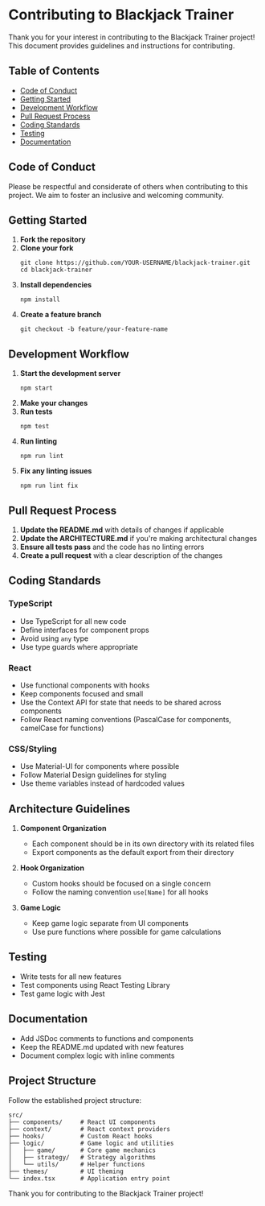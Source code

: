 # Contributing to Blackjack Trainer

Thank you for your interest in contributing to the Blackjack Trainer project! This document provides guidelines and instructions for contributing.

## Table of Contents

- [Code of Conduct](#code-of-conduct)
- [Getting Started](#getting-started)
- [Development Workflow](#development-workflow)
- [Pull Request Process](#pull-request-process)
- [Coding Standards](#coding-standards)
- [Testing](#testing)
- [Documentation](#documentation)

## Code of Conduct

Please be respectful and considerate of others when contributing to this project. We aim to foster an inclusive and welcoming community.

## Getting Started

1. **Fork the repository**
2. **Clone your fork**
   ```
   git clone https://github.com/YOUR-USERNAME/blackjack-trainer.git
   cd blackjack-trainer
   ```
3. **Install dependencies**
   ```
   npm install
   ```
4. **Create a feature branch**
   ```
   git checkout -b feature/your-feature-name
   ```

## Development Workflow

1. **Start the development server**
   ```
   npm start
   ```
2. **Make your changes**
3. **Run tests**
   ```
   npm test
   ```
4. **Run linting**
   ```
   npm run lint
   ```
5. **Fix any linting issues**
   ```
   npm run lint fix
   ```

## Pull Request Process

1. **Update the README.md** with details of changes if applicable
2. **Update the ARCHITECTURE.md** if you're making architectural changes
3. **Ensure all tests pass** and the code has no linting errors
4. **Create a pull request** with a clear description of the changes

## Coding Standards

### TypeScript

- Use TypeScript for all new code
- Define interfaces for component props
- Avoid using `any` type
- Use type guards where appropriate

### React

- Use functional components with hooks
- Keep components focused and small
- Use the Context API for state that needs to be shared across components
- Follow React naming conventions (PascalCase for components, camelCase for functions)

### CSS/Styling

- Use Material-UI for components where possible
- Follow Material Design guidelines for styling
- Use theme variables instead of hardcoded values

## Architecture Guidelines

1. **Component Organization**
   - Each component should be in its own directory with its related files
   - Export components as the default export from their directory

2. **Hook Organization**
   - Custom hooks should be focused on a single concern
   - Follow the naming convention `use[Name]` for all hooks

3. **Game Logic**
   - Keep game logic separate from UI components
   - Use pure functions where possible for game calculations

## Testing

- Write tests for all new features
- Test components using React Testing Library
- Test game logic with Jest

## Documentation

- Add JSDoc comments to functions and components
- Keep the README.md updated with new features
- Document complex logic with inline comments

## Project Structure

Follow the established project structure:

```
src/
├── components/     # React UI components
├── context/        # React context providers
├── hooks/          # Custom React hooks
├── logic/          # Game logic and utilities
│   ├── game/       # Core game mechanics
│   ├── strategy/   # Strategy algorithms
│   └── utils/      # Helper functions
├── themes/         # UI theming
└── index.tsx       # Application entry point
```

Thank you for contributing to the Blackjack Trainer project!
